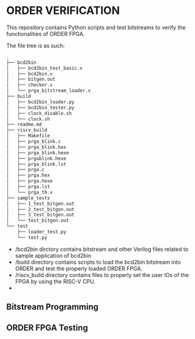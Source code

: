 # ORDER VERIFICATION
This repository contains Python scripts and test bitstreams to verify the functionalities of ORDER FPGA.

The file tree is as such: 
```bash
.
├── bcd2bin
│   ├── bcd2bin_test_basic.v
│   ├── bcd2bin.v
│   ├── bitgen.out
│   ├── checker.v
│   └── prga_bitstream_loader.v
├── build
│   ├── bcd2bin_loader.py
│   ├── bcd2bin_tester.py
│   ├── clock_disable.sh
│   └── clock.sh
├── readme.md
├── riscv_build
│   ├── Makefile
│   ├── prga_blink.c
│   ├── prga_blink.hex
│   ├── prga_blink.hexe
│   ├── prgablink.hexe
│   ├── prga_blink.lst
│   ├── prga.c
│   ├── prga.hex
│   ├── prga.hexe
│   ├── prga.lst
│   └── prga_tb.v
├── sample_tests
│   ├── 1_test_bitgen.out
│   ├── 2_test_bitgen.out
│   ├── 3_test_bitgen.out
│   └── test_bitgen.out
└── test
    ├── loader_test.py
    └── test.py
```
- /bcd2bin dirctory contains bitstream and other Verilog files related to sample application of bcd2bin
- /build directory contains scripts to load the bcd2bin bitstream into ORDER and test the properly loaded ORDER FPGA.
- /riscv_build directory contains files to properly set the user IOs of the FPGA by using the RISC-V CPU.
-  

## Bitstream Programming

## ORDER FPGA Testing
